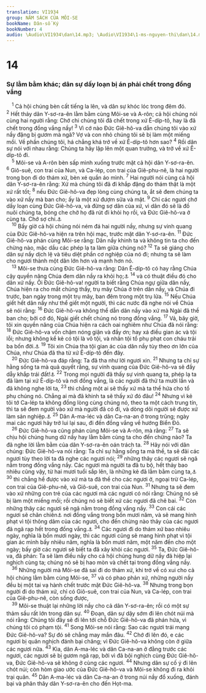 ```yaml
---
translation: VI1934
group: NĂM SÁCH CỦA MÔI-SE
bookName: Dân-số Ký 
bookNumber: 4
audio: \Audio\VI1934\dan\14.mp3; \Audio\VI1934\1-ms-nguyen-thi\dan\14.mp3
---
```


<div class="title"><h1>14</h1><h3>Sự lằm bằm khác; dân sự dấy loạn bị án phải chết trong đồng vắng</h3></div>
<span class="verse dan_14_1"> <sup>1</sup> Cả hội chúng bèn cất tiếng la lên, và dân sự khóc lóc trong đêm đó. </span>
<span class="verse dan_14_2"><sup>2</sup> Hết thảy dân Y-sơ-ra-ên lằm bằm cùng Môi-se và A-rôn; cả hội chúng nói cùng hai người rằng: Chớ chi chúng tôi đã chết trong xứ Ê-díp-tô, hay là đã chết trong đồng vắng nầy! </span>
<span class="verse dan_14_3"><sup>3</sup> Vì cớ nào Đức Giê-hô-va dẫn chúng tôi vào xứ nầy đặng bị gươm mà ngã? Vợ và con nhỏ chúng tôi sẽ bị làm một miếng mồi. Về phần chúng tôi, há chẳng khá trở về xứ Ê-díp-tô hơn sao? </span>
<span class="verse dan_14_4"><sup>4</sup> Rồi dân sự nói với nhau rằng: Chúng ta hãy lập lên một quan trưởng, và trở về xứ Ê-díp-tô đi. <br/></span>
<span class="verse dan_14_5"> <sup>5</sup> Môi-se và A-rôn bèn sấp mình xuống trước mặt cả hội dân Y-sơ-ra-ên. </span>
<span class="verse dan_14_6"><sup>6</sup> Giô-suê, con trai của Nun, và Ca-lép, con trai của Giê-phu-nê, là hai người trong bọn đi do thám xứ, bèn xé quần áo mình. </span>
<span class="verse dan_14_7"><sup>7</sup> Hai người nói cùng cả hội dân Y-sơ-ra-ên rằng: Xứ mà chúng tôi đã đi khắp đặng do thám thật là một xứ rất tốt; </span>
<span class="verse dan_14_8"><sup>8</sup> nếu Đức Giê-hô-va đẹp lòng cùng chúng ta, ắt sẽ đem chúng ta vào xứ nầy mà ban cho; ấy là một xứ đượm sữa và mật. </span>
<span class="verse dan_14_9"><sup>9</sup> Chỉ các ngươi chớ dấy loạn cùng Đức Giê-hô-va, và đừng sợ dân của xứ, vì dân đó sẽ là đồ nuôi chúng ta, bóng che chở họ đã rút đi khỏi họ rồi, và Đức Giê-hô-va ở cùng ta. Chớ sợ chi.<a data-toggle="tooltip" data-placement="bottom" title="He 3:16">⚓</a><br/></span>
<span class="verse dan_14_10"> <sup>10</sup> Bấy giờ cả hội chúng nói ném đá hai người nầy, nhưng sự vinh quang của Đức Giê-hô-va hiện ra trên hội mạc, trước mặt dân Y-sơ-ra-ên. </span>
<span class="verse dan_14_11"><sup>11</sup> Đức Giê-hô-va phán cùng Môi-se rằng: Dân nầy khinh ta và không tin ta cho đến chừng nào, mặc dầu các phép lạ ta làm giữa chúng nó? </span>
<span class="verse dan_14_12"><sup>12</sup> Ta sẽ giáng cho dân sự nầy dịch lệ và tiêu diệt phần cơ nghiệp của nó đi; nhưng ta sẽ làm cho ngươi thành một dân lớn hơn và mạnh hơn nó. <br/></span>
<span class="verse dan_14_13"> <sup>13</sup> Môi-se thưa cùng Đức Giê-hô-va rằng: Dân Ê-díp-tô có hay rằng Chúa cậy quyền năng Chúa đem dân nầy ra khỏi họ;<a data-toggle="tooltip" data-placement="bottom" title="Xu 32:11-14">⚓</a></span>
<span class="verse dan_14_14"><sup>14</sup> và có thuật điều đó cho dân xứ nầy. Ôi Đức Giê-hô-va! người ta biết rằng Chúa ngự giữa dân nầy, Chúa hiện ra cho mắt chúng thấy, trụ mây Chúa ở trên dân nầy, và Chúa đi trước, ban ngày trong một trụ mây, ban đêm trong một trụ lửa. </span>
<span class="verse dan_14_15"><sup>15</sup> Nếu Chúa giết hết dân nầy như thể giết một người, thì các nước đã nghe nói về Chúa sẽ nói rằng: </span>
<span class="verse dan_14_16"><sup>16</sup> Đức Giê-hô-va không thể dẫn dân nầy vào xứ mà Ngài đã thề ban cho; bởi cớ đó, Ngài giết chết chúng nó trong đồng vắng. </span>
<span class="verse dan_14_17"><sup>17</sup> Vả, bây giờ, tôi xin quyền năng của Chúa hiện ra cách oai nghiêm như Chúa đã nói rằng: </span>
<span class="verse dan_14_18"><sup>18</sup> Đức Giê-hô-va vốn chậm nóng giận và đầy ơn; hay xá điều gian ác và tội lỗi; nhưng không kể kẻ có tội là vô tội, và nhân tội tổ phụ phạt con cháu trải ba bốn đời.<a data-toggle="tooltip" data-placement="bottom" title="Xu 20:5-6; 34:6-7; Phu 5:9-10; 7:9-10">⚓</a></span>
<span class="verse dan_14_19"><sup>19</sup> Tôi xin Chúa tha tội gian ác của dân nầy tùy theo ơn lớn của Chúa, như Chúa đã tha từ xứ Ê-díp-tô đến đây. <br/></span>
<span class="verse dan_14_20"> <sup>20</sup> Đức Giê-hô-va đáp rằng: Ta đã tha như lời ngươi xin. </span>
<span class="verse dan_14_21"><sup>21</sup> Nhưng ta chỉ sự hằng sống ta mà quả quyết rằng, sự vinh quang của Đức Giê-hô-va sẽ đầy dẫy khắp trái đất!<a data-toggle="tooltip" data-placement="bottom" title="He 3:18">⚓</a></span>
<span class="verse dan_14_22"><sup>22</sup> Trong mọi người đã thấy sự vinh quang ta, phép lạ ta đã làm tại xứ Ê-díp-tô và nơi đồng vắng, là các người đã thử ta mười lần và đã không nghe lời ta, </span>
<span class="verse dan_14_23"><sup>23</sup> thì chẳng một ai sẽ thấy xứ mà ta thề hứa cho tổ phụ chúng nó. Chẳng ai mà đã khinh ta sẽ thấy xứ đó đâu! </span>
<span class="verse dan_14_24"><sup>24</sup> Nhưng vì kẻ tôi tớ Ca-lép ta không đồng lòng cùng chúng nó, theo ta một cách trung tín, thì ta sẽ đem người vào xứ mà người đã có đi, và dòng dõi người sẽ được xứ làm sản nghiệp.<a data-toggle="tooltip" data-placement="bottom" title="Gios 14:9-12">⚓</a></span>
<span class="verse dan_14_25"><sup>25</sup> Dân A-ma-léc và dân Ca-na-an ở trong trũng; ngày mai các ngươi hãy trở lui lại sau, đi đến đồng vắng về hướng Biển Đỏ. <br/></span>
<span class="verse dan_14_26"> <sup>26</sup> Đức Giê-hô-va cũng phán cùng Môi-se và A-rôn, mà rằng: </span>
<span class="verse dan_14_27"><sup>27</sup> Ta sẽ chịu hội chúng hung dữ nầy hay lằm bằm cùng ta cho đến chừng nào? Ta đã nghe lời lằm bằm của dân Y-sơ-ra-ên oán trách ta. </span>
<span class="verse dan_14_28"><sup>28</sup> Hãy nói với dân chúng: Đức Giê-hô-va nói rằng: Ta chỉ sự hằng sống ta mà thề, ta sẽ đãi các ngươi tùy theo lời ta đã nghe các ngươi nói; </span>
<span class="verse dan_14_29"><sup>29</sup> những thây các ngươi sẽ ngã nằm trong đồng vắng nầy. Các ngươi mà người ta đã tu bộ, hết thảy bao nhiêu cũng vậy, từ hai mươi tuổi sắp lên, là những kẻ đã lằm bằm cùng ta,<a data-toggle="tooltip" data-placement="bottom" title="He 3:17">⚓</a></span>
<span class="verse dan_14_30"><sup>30</sup> thì chẳng hề được vào xứ mà ta đã thề cho các ngươi ở, ngoại trừ Ca-lép, con trai của Giê-phu-nê, và Giô-suê, con trai của Nun. </span>
<span class="verse dan_14_31"><sup>31</sup> Nhưng ta sẽ đem vào xứ những con trẻ của các ngươi mà các ngươi có nói rằng: Chúng nó sẽ bị làm một miếng mồi; rồi chúng nó sẽ biết xứ các ngươi đã chê bai. </span>
<span class="verse dan_14_32"><sup>32</sup> Còn những thây các ngươi sẽ ngã nằm trong đồng vắng nầy. </span>
<span class="verse dan_14_33"><sup>33</sup> Con cái các ngươi sẽ chăn chiên<a data-toggle="tooltip" data-placement="bottom" title="Sách khác dịch: Con cái của các ngươi sẽ lưu ly trong đồng vắng">⚓</a> nơi đồng vắng trong bốn mươi năm, và sẽ mang hình phạt vì tội thông dâm của các ngươi, cho đến chừng nào thây của các ngươi đã ngã rạp hết trong đồng vắng.<a data-toggle="tooltip" data-placement="bottom" title="Cong 7:36">⚓</a></span>
<span class="verse dan_14_34"><sup>34</sup> Các ngươi đi do thám xứ bao nhiêu ngày, nghĩa là bốn mươi ngày, thì các ngươi cũng sẽ mang hình phạt vì tội gian ác mình bấy nhiêu năm, nghĩa là bốn mươi năm, một năm đền cho một ngày; bấy giờ các ngươi sẽ biết ta đã xây khỏi các ngươi. </span>
<span class="verse dan_14_35"><sup>35</sup> Ta, Đức Giê-hô-va, đã phán: Ta sẽ làm điều nầy cho cả hội chúng hung dữ nầy đã hiệp lại nghịch cùng ta; chúng nó sẽ bị hao mòn và chết tại trong đồng vắng nầy. <br/></span>
<span class="verse dan_14_36"> <sup>36</sup> Những người mà Môi-se đã sai đi do thám xứ, khi trở về có xui cho cả hội chúng lằm bằm cùng Môi-se, </span>
<span class="verse dan_14_37"><sup>37</sup> và có phao phản xứ, những người nầy đều bị một tai vạ hành chết trước mặt Đức Giê-hô-va. </span>
<span class="verse dan_14_38"><sup>38</sup> Nhưng trong bọn người đi do thám xứ, chỉ có Giô-suê, con trai của Nun, và Ca-lép, con trai của Giê-phu-nê, còn sống được, <br/></span>
<span class="verse dan_14_39"> <sup>39</sup> Môi-se thuật lại những lời nầy cho cả dân Y-sơ-ra-ên; rồi có một sự thảm sầu rất lớn trong dân sự. </span>
<span class="verse dan_14_40"><sup>40</sup> Đoạn, dân sự dậy sớm đi lên chót núi mà nói rằng: Chúng tôi đây sẽ đi lên tới chỗ Đức Giê-hô-va đã phán hứa, vì chúng tôi có phạm tội. </span>
<span class="verse dan_14_41"><sup>41</sup> Song Môi-se nói rằng: Sao các ngươi trái mạng Đức Giê-hô-va? Sự đó sẽ chẳng may mắn đâu. </span>
<span class="verse dan_14_42"><sup>42</sup> Chớ đi lên đó, e các ngươi bị quân nghịch đánh bại chăng; vì Đức Giê-hô-va không còn ở giữa các ngươi nữa. </span>
<span class="verse dan_14_43"><sup>43</sup> Kìa, dân A-ma-léc và dân Ca-na-an ở đằng trước các ngươi, các ngươi sẽ bị gươm ngã rạp, bởi vì đã bội nghịch cùng Đức Giê-hô-va, Đức Giê-hô-va sẽ không ở cùng các ngươi. </span>
<span class="verse dan_14_44"><sup>44</sup> Nhưng dân sự cố ý đi lên chót núi; còn hòm giao ước của Đức Giê-hô-va và Môi-se không đi ra khỏi trại quân. </span>
<span class="verse dan_14_45"><sup>45</sup> Dân A-ma-léc và dân Ca-na-an ở trong núi nầy đổ xuống, đánh bại và phân thây dân Y-sơ-ra-ên cho đến Họt-ma. <br/></span>
